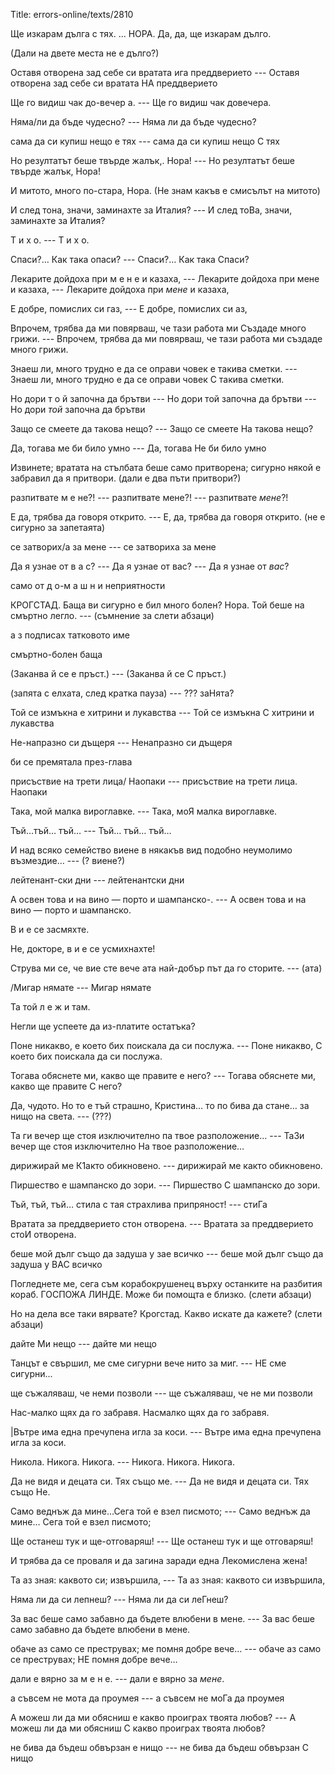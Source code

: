 Title: errors-online/texts/2810

Ще изкарам дълга с тях.
...
НОРА. Да, да, ще изкарам дълго.

(Дали на двете места не е дълго?)

Оставя отворена зад себе си вратата ига преддверието  --- Оставя отворена зад себе си вратата НА преддверието 

Ще го видиш чак до-вечер а. --- Ще го видиш чак довечера.

Няма/ли да бъде чудесно? --- Няма ли да бъде чудесно?

сама да си купиш нещо е тях --- сама да си купиш нещо С тях

Но резултатът беше твърде жалък,. Нора! --- Но резултатът беше твърде жалък, Нора!

И митото, много по-стара, Нора. (Не знам какъв е смисълът на митото)

И след тона, значи, заминахте за Италия? --- И след тоВа, значи, заминахте за Италия?

Т и х о.  --- Т и х о. 

Спаси?… Как така опаси? --- Спаси?… Как така Спаси?

Лекарите дойдоха при м е н е и казаха, --- Лекарите дойдоха при мене и казаха, --- Лекарите дойдоха при _мене_ и казаха,

Е добре, помислих си газ, --- Е добре, помислих си аз,

Впрочем, трябва да ми повярваш, че тази работа ми Създаде много грижи. --- Впрочем, трябва да ми повярваш, че тази работа ми създаде много грижи.

Знаеш ли, много трудно е да се оправи човек е такива сметки. --- Знаеш ли, много трудно е да се оправи човек С такива сметки.

Но дори т о й започна да брътви --- Но дори той започна да брътви --- Но дори _той_ започна да брътви

Защо се смеете да такова нещо? --- Защо се смеете На такова нещо?

Да, тогава ме би било умно --- Да, тогава Не би било умно

Извинете; вратата на стълбата беше само притворена; сигурно някой е забравил да я притвори. (дали е два пъти притвори?)

разпитвате м е не?! --- разпитвате мене?! --- разпитвате _мене_?!

Е да, трябва да говоря открито.  --- Е, да, трябва да говоря открито. (не е сигурно за запетаята)

се затворих/а за мене --- се затвориха за мене

Да я узнае от в а с? --- Да я узнае от вас? --- Да я узнае от _вас_?

само от д о-м а ш н и неприятности

КРОГСТАД. Баща ви сигурно е бил много болен? Нора. Той беше на смъртно легло. --- (съмнение за слети абзаци)

а з подписах татковото име

смъртно-болен баща

(Заканва й се е пръст.) --- (Заканва й се С пръст.)

(запята с елхата, след кратка пауза) --- ??? заНята?

Той се измъкна е хитрини и лукавства --- Той се измъкна С хитрини и лукавства

Не-напразно си дъщеря --- Ненапразно си дъщеря

би се премятала през-глава

присъствие на трети лица/ Наопаки --- присъствие на трети лица. Наопаки

Така, мой малка вироглавке. --- Така, моЯ малка вироглавке.

Тъй…тъй… тъй… --- Тъй… тъй… тъй…

И над всяко семейство виене в някакъв вид подобно неумолимо възмездие… --- (? виене?)

лейтенант-ски дни --- лейтенантски дни

А освен това и на вино — порто и шампанско-. --- А освен това и на вино — порто и шампанско.

В и е се засмяхте.

Не, докторе, в и е се усмихнахте!

Струва ми се, че вие сте вече ата най-добър път да го сторите.  --- (ата)

/Мигар нямате  --- Мигар нямате 

Та той л е ж и там.

Негли ще успеете да из-платите остатъка?

Поне никакво, е което бих поискала да си послужа. --- Поне никакво, С което бих поискала да си послужа.

Тогава обяснете ми, какво ще правите е него? --- Тогава обяснете ми, какво ще правите С него?

Да, чудото. Но то е тъй страшно, Кристина… то по бива да стане… за нищо на света. --- (???)

Та ги вечер ще стоя изключително па твое разположение… --- ТаЗи вечер ще стоя изключително На твое разположение…

дирижирай ме К1акто обикновено. --- дирижирай ме както обикновено.

Пиршество е шампанско до зори. --- Пиршество С шампанско до зори.

Тъй, тъй, тъй… стила с тая страхлива припряност!  --- стиГа

Вратата за преддверието стон отворена. --- Вратата за преддверието стоИ отворена.

беше мой дълг също да задуша у зае всичко --- беше мой дълг също да задуша у ВАС всичко

Погледнете ме, сега съм корабокрушенец върху останките на разбития кораб. ГОСПОЖА ЛИНДЕ. Може би помощта е близко. (слети абзаци)

Но на дела все таки вярвате? Крогстад. Какво искате да кажете? (слети абзаци)

дайте Ми нещо --- дайте ми нещо

Танцът е свършил, ме сме сигурни вече нито за миг. --- НЕ сме сигурни...

ще съжаляваш, че неми позволи  --- ще съжаляваш, че не ми позволи 

Нас-малко щях да го забравя.  Насмалко щях да го забравя.

|Вътре има една пречупена игла за коси. --- Вътре има една пречупена игла за коси.

Никола. Никога. Никога. --- Никога. Никога. Никога.

Да не видя и децата си. Тях също ме. --- Да не видя и децата си. Тях също Не.

Само веднъж да мине…Сега той е взел писмото; --- Само веднъж да мине… Сега той е взел писмото;

Ще останеш тук и ще-отговаряш! --- Ще останеш тук и ще отговаряш!

И трябва да се проваля и да загина заради една Лекомислена жена!

Та аз зная: каквото си; извършила,  --- Та аз зная: каквото си извършила, 

Няма ли да си лепнеш?  --- Няма ли да си леГнеш? 

3а вас беше само забавно да бъдете влюбени в мене. --- За вас беше само забавно да бъдете влюбени в мене.

обаче аз само се преструвах; ме помня добре вече… --- обаче аз само се преструвах; НЕ помня добре вече…

дали е вярно за м е н е. --- дали е вярно за _мене_.

а съвсем не мота да проумея --- а съвсем не моГа да проумея

А можеш ли да ми обясниш е какво проиграх твоята любов? --- А можеш ли да ми обясниш С какво проиграх твоята любов?

не бива да бъдеш обвързан е нищо --- не бива да бъдеш обвързан С нищо
